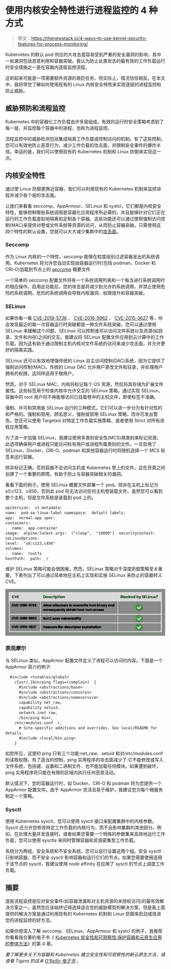 # 使用内核安全特性进行进程监控的 4 种方式

> 原文：<https://thenewstack.io/4-ways-to-use-kernel-security-features-for-process-monitoring/>

Kubernetes 的默认 pod 供应的大攻击面容易受到严重的安全漏洞的影响，其中一些漏洞包括恶意利用和容器突破。我认为防止此类攻击的最有效的工作负载运行时安全措施之一是在容器内逐层监控流程。

这听起来可能是一项需要额外资源的艰巨任务，但实际上，情况恰恰相反。在本文中，我将带您了解如何使用现有的 Linux 内核安全特性来实现逐层的进程监控和防止威胁。

## 威胁预防和流程监控

Kubernetes 中的容器化工作负载由许多层组成。有效的运行时安全策略考虑到了每一层，并监控每个容器中的进程，也称为进程监控。

流程监控中的威胁检测包括集成隔离工作负载或控制访问的机制。有了这些控制，您可以有效地防止恶意行为，减少工作负载的攻击面，并限制安全事件的爆炸半径。幸运的是，我们可以使用现有的 Kubernetes 机制和 Linux 防御来实现这一点。

## 内核安全特性

通过使 Linux 防御更靠近容器，我们可以利用现有的 Kubernetes 机制来监控进程并减少各个层的攻击面。

让我们来看看 seccomp、AppArmour、SELinux 和 systcl，它们都是内核安全特性，能够控制哪些系统调用是容器化应用程序所必需的，并且能够针对它们正在运行的工作负载虚拟地隔离和定制各个容器。这些功能还可以通过使用强制访问控制(MAC)来提供对卷或文件系统等资源的访问，从而防止容器突破。只需使用这四个特性的默认设置，您就可以大大减少集群中的[攻击面](https://thenewstack.io/modern-attack-methods-jeopardize-cybersecurity-strategies/)。

### Seccomp

作为 Linux 内核的一个特性，seccomp 能够在粒度级别过滤容器发出的系统调用。Kubernetes 将允许您自动实现由容器运行时(包括 podman、Docker 和 CRI-O)加载到节点上的 [seccomp](https://thenewstack.io/defend-the-core-kubernetes-security-at-every-layer/) 概要文件

一个简单的 seccomp 配置文件将有一个系统调用列表和一个每当进行系统调用时的相应操作。启用此功能后，您的攻击面将减少到允许的系统调用，并禁止使用危险的系统调用。危险的系统调用会导致内核漏洞、权限提升和容器突破。

### SELinux

如果你看一看 [CVE-2019-5736](https://nvd.nist.gov/vuln/detail/CVE-2019-5736) 、 [CVE-2016-9962](https://nvd.nist.gov/vuln/detail/CVE-2016-9962) 、 [CVE-2015-3627](https://nvd.nist.gov/vuln/detail/CVE-2015-3627) 等，你会发现最近的每一次容器运行时突破都是一种文件系统突破。您可以通过使用 SELinux 来缓解这个问题，SELinux 可以控制谁可以访问文件系统以及资源(如目录、文件和内存)之间的交互。我建议将 SELinux 配置文件应用到云计算中的工作负载，因为这有助于通过限制主机内核对文件系统的访问来减少攻击面，并允许更好的隔离实践。

SELinux 还可以有效地增强传统的 Linux 自主访问控制(DAC)系统，因为它提供了强制访问控制(MAC)。传统的 Linux DAC 允许用户更改文件和目录，并处理用户拥有的权限。这同样适用于根用户。

然而，对于 SELinux MAC，内核将标记每个 OS 资源，然后将其存储为扩展文件属性。这些标签用于检查内核中允许交互的 SELinux 策略。通过实现 SELinux，容器中的 root 用户将不再能够访问已挂载卷中的主机文件，即使标签不准确。

强制、许可和禁用是 SELinux 运行的三种模式，它们可以进一步分为有针对性的和严格的。强制和禁用，顾名思义，强制或禁用 SELinux 策略，而许可发出警告。您还可以使用 Targeted 对特定工作负载实施策略，或者使用 Strict 对所有进程应用策略。

为了进一步加强 SELinux，我建议使用多类别安全性(MCS)用类别来标记资源。此选项确保用户或进程只能访问标有用户或进程所属类别的文件。一旦启用了 SELinux，Docker、CRI-O、podman 和其他容器运行时将随机选择一个 MCS 标签来运行容器。

除非标记正确，否则容器不会访问主机或 Kubernetes 卷上的文件。这在资源之间创建了一个重要的屏障，有助于防止与容器突破相关的漏洞。

看看下面的例子。使用 SELinux 概要文件部署一个 pod。除非在主机上标记为 s0:c123、c456，否则此 pod 将无法访问任何主机卷装载文件。虽然您可以看到整个主机，但是文件系统是装载到 pod 上的。

```
apiVersion:  v1 metadata:
name:  pod-se-linux-label namespace:  default labels:
app:  normal-app spec:
containers:
-  name:  app-container
image:  alpine:latest args:  ["sleep",  "10000"]  securityContext:
seLinuxOptions:
level:  "s0:c123,c456"
volumes:
-  name:  rootfs
hostPath:  path:  /

```

维护 SELinux 策略可能会很困难。然而，SELinux 策略对于深度防御策略至关重要。下表列出了可以通过简单地在主机上实现和实施 SELinux 来防止的容器转义 CVE。

![](img/122e4541385ee545ce52aea776e2f246.png)

### 表观摩尔

与 SELinux 类似，AppArmor 配置文件定义了进程可以访问的内容。下面是一个 AppArmor 简介的例子:

```
  #include <tunables/global>
    /{usr/,}bin/ping flags=(complain)  {
      #include <abstractions/base>
      #include <abstractions/consoles>
      #include <abstractions/nameservice>
      capability net_raw,
      capability setuid,
      network inet raw,
      /bin/ping mixr,
    /etc/modules.conf  r,
      # Site-specific additions and overrides. See local/README for details.
      #include <local/bin.ping>
    }

```

如您所见，这里的 ping 只有三个功能:net_raw、setuid 和对/etc/modules.conf 的读取权限。有了适当的控制，ping 实用程序的攻击面减少了:它不能修改或写入文件系统，包括键、设置和二进制文件，也不能加载任何模块。如果遭到破坏，ping 实用程序将只能在有限的区域内执行任何恶意活动。

默认情况下，您的容器运行时，如 Docker、CRI-O 和 podman 将为您提供一个 AppArmor 配置文件。由于 AppArmor 灵活且易于维护，我建议您为每个微服务制定一个策略。

### Sysctl

使用 Kubernetes sysctl，您可以使用 sysctl 接口来配置集群中的内核参数。Sysctl 还允许您修改特定工作负载的内核行为，而不会影响集群的其他部分。例如，在处理大量并发连接时，或者如果您需要一个特殊的参数集来高效地运行工作负载，您可以使用 sysctls 来同时管理容器和资源密集型工作负载。

系统分为两组，安全系统和不安全系统。您可以自行设置这两个组。安全 sysctl 只影响容器，而不安全 sysctl 影响容器和运行它们的节点。如果您需要使用适用于该节点的 sysctl，我建议使用 node affinity 在应用了 sysctl 的节点上调度工作负载。

## 摘要

逐层流程监控是应对安全事件(如容器泄漏和对主机资源的未授权访问)的最有效解决方案之一。虽然您应该始终记得选择适合您的威胁模型的解决方案，但是我上面提供的解决方案是通过利用现有的 Kubernetes 机制和 Linux 防御来启动或改进您的进程监控的好方法。

如果你想深入了解 seccomp、SELinux、AppArmour 和 systcl 的例子，我推荐你看看我合著的电子书《 [Kubernetes 安全性和可观察性:保护容器和云原生应用的整体方法](https://link.tigera.io/ueMes)》的第 4 章。

*要了解更多关于为容器和 Kubernetes 建立安全性和可观察性的新云原生方法，请查看 Tigera 的这本* [*O'Reilly 电子书*](https://link.tigera.io/ueMes) *。*

<svg xmlns:xlink="http://www.w3.org/1999/xlink" viewBox="0 0 68 31" version="1.1"><title>Group</title> <desc>Created with Sketch.</desc></svg>